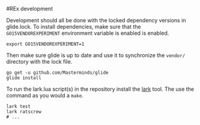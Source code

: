 #REx development

Development should all be done with the locked dependency versions in
glide.lock.  To install dependencies, make sure that the `GO15VENDOREXPERIMENT`
environment variable is enabled is enabled.

    export GO15VENDOREXPERIMENT=1

Then make sure glide is up to date and use it to synchronize the `vendor/`
directory with the lock file.

    go get -u github.com/Masterminds/glide
    glide install

To run the lark.lua script(s) in the repository install the
[lark](https://github.com/bmatsuo/lark) tool.  The use the command as you would
a `make`.

    lark test
    lark ratscrew
    # ...
